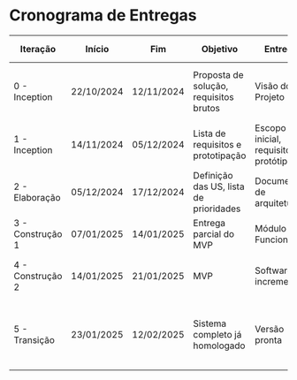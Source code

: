 # Cronograma de Entregas

| Iteração         | Início     | Fim        | Objetivo                               | Entregas                              | Validação do cliente                                            |
| ---------------- | ---------- | ---------- | -------------------------------------- | ------------------------------------- | --------------------------------------------------------------- |
| 0 - Inception    | 22/10/2024 | 12/11/2024 | Proposta de solução, requisitos brutos | Visão do Projeto                      | Validação de conformidade dos requisitos brutos                 |
| 1 - Inception    | 14/11/2024 | 05/12/2024 | Lista de requisitos e prototipação     | Escopo inicial, requisitos, protótipo | Validação da lista de requisitos                                |
| 2 - Elaboração   | 05/12/2024 | 17/12/2024 | Definição das US, lista de prioridades | Documento de arquitetura              | Validação do MVP proposto                                       |
| 3 - Construção 1 | 07/01/2025 | 14/01/2025 | Entrega parcial do MVP                 | Módulo Funcional                      | Verificação da entrega parcial                                  |
| 4 - Construção 2 | 14/01/2025 | 21/01/2025 | MVP                                    | Software incrementado                 | Homologação do MVP, e aprovação final                           |
| 5 - Transição    | 23/01/2025 | 12/02/2025 | Sistema completo já homologado         | Versão pronta                         | Feedback dos primeiros clientes reais e ajustes pós-lançamento. |
